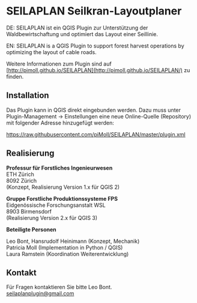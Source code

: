 # SEILAPLAN Seilkran-Layoutplaner

DE: SEILAPLAN ist ein QGIS Plugin zur Unterstützung der Waldbewirtschaftung und optimiert das Layout einer Seillinie. 

EN: SEILAPLAN is a QGIS Plugin to support forest harvest operations by optimizing the layout of cable roads.

Weitere Informationen zum Plugin sind auf [http://pimoll.github.io/SEILAPLAN](http://pimoll.github.io/SEILAPLAN/) zu finden.


## Installation

Das Plugin kann in QGIS direkt eingebunden werden. Dazu muss unter Plugin-Management -> Einstellungen eine neue Online-Quelle (Repository) mit folgender Adresse hinzugefügt werden:
    
https://raw.githubusercontent.com/piMoll/SEILAPLAN/master/plugin.xml

## Realisierung


**Professur für Forstliches Ingenieurwesen**  
ETH Zürich  
8092 Zürich  
(Konzept, Realisierung Version 1.x für QGIS 2) 

**Gruppe Forstliche Produktionssysteme FPS**  
Eidgenössische Forschungsanstalt WSL  
8903 Birmensdorf  
(Realisierung Version 2.x für QGIS 3) 

**Beteiligte Personen**

Leo Bont, Hansrudolf Heinimann (Konzept, Mechanik)  
Patricia Moll (Implementation in Python / QGIS)  
Laura Ramstein (Koordination Weiterentwicklung)

Kontakt
-------

Für Fragen kontaktieren Sie bitte Leo Bont.  
seilaplanplugin@gmail.com



